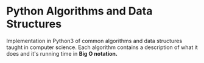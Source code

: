 # Python Algorithms and Data Structures

Implementation in Python3 of common algorithms and data structures taught in computer science. Each algorithm contains a description of what it does and it's running time in **Big O notation.**
